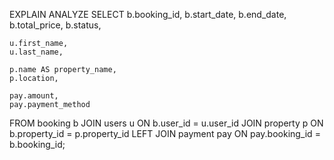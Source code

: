 EXPLAIN ANALYZE
SELECT
    b.booking_id,
    b.start_date,
    b.end_date,
    b.total_price,
    b.status,

    u.first_name,
    u.last_name,

    p.name AS property_name,
    p.location,

    pay.amount,
    pay.payment_method

FROM
    booking b
JOIN
    users u ON b.user_id = u.user_id
JOIN
    property p ON b.property_id = p.property_id
LEFT JOIN
    payment pay ON pay.booking_id = b.booking_id;
